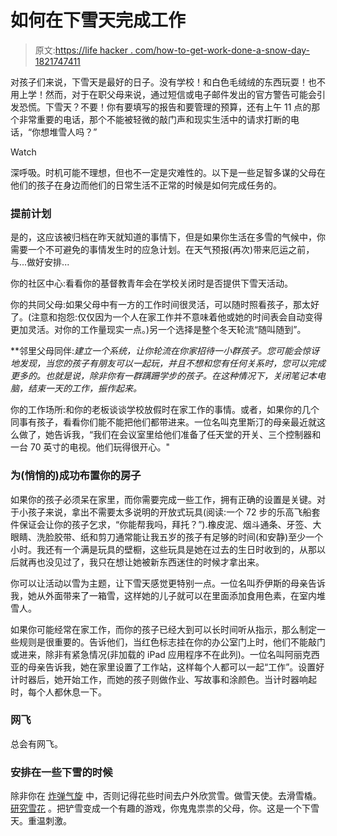 # 如何在下雪天完成工作

> 原文:[https://life hacker . com/how-to-get-work-done-a-snow-day-1821747411](https://lifehacker.com/how-to-get-work-done-during-a-snow-day-1821747411)

对孩子们来说，下雪天是最好的日子。没有学校！和白色毛绒绒的东西玩耍！也不用上学！然而，对于在职父母来说，通过短信或电子邮件发出的官方警告可能会引发恐慌。下雪天？不要！你有要填写的报告和要管理的预算，还有上午 11 点的那个非常重要的电话，那个不能被轻微的敲门声和现实生活中的请求打断的电话，“你想堆雪人吗？”

Watch

深呼吸。时机可能不理想，但也不一定是灾难性的。以下是一些足智多谋的父母在他们的孩子在身边而他们的日常生活不正常的时候是如何完成任务的。

### 提前计划

是的，这应该被归档在昨天就知道的事情下，但是如果你生活在多雪的气候中，你需要一个不可避免的事情发生时的应急计划。在天气预报(再次)带来厄运之前，与...做好安排...

你的社区中心:看看你的基督教青年会在学校关闭时是否提供下雪天活动。

你的共同父母:如果父母中有一方的工作时间很灵活，可以随时照看孩子，那太好了。(注意和抱怨:仅仅因为一个人在家工作并不意味着他或她的时间表会自动变得更加灵活。对你的工作量现实一点。)另一个选择是整个冬天轮流“随叫随到”。

**邻里父母同伴:**建立一个系统，让你轮流在你家招待一小群孩子。您可能会惊讶地发现，当您的孩子有朋友可以一起玩，并且不想和您有任何关系时，您可以完成更多的*。也就是说，除非你有一群蹒跚学步的孩子。在这种情况下，关闭笔记本电脑，结束一天的工作，振作起来。*

你的工作场所:和你的老板谈谈学校放假时在家工作的事情。或者，如果你的几个同事有孩子，看看你们能不能把他们都带进来。一位名叫克里斯汀的母亲最近就这么做了，她告诉我，“我们在会议室里给他们准备了任天堂的开关、三个控制器和一台 70 英寸的电视。他们玩得很开心。"

### 为(悄悄的)成功布置你的房子

如果你的孩子必须呆在家里，而你需要完成一些工作，拥有正确的设置是关键。对于小孩子来说，拿出不需要太多说明的开放式玩具(阅读:一个 72 步的乐高飞船套件保证会让你的孩子乞求，“你能帮我吗，拜托？”).橡皮泥、烟斗通条、牙签、大眼睛、洗脸胶带、纸和剪刀通常能让我五岁的孩子有足够的时间(和安静)至少一个小时。我还有一个满是玩具的壁橱，这些玩具是她在过去的生日时收到的，从那以后就再也没见过了，我只在想让她被新东西迷住的时候才拿出来。

你可以让活动以雪为主题，让下雪天感觉更特别一点。一位名叫乔伊斯的母亲告诉我，她从外面带来了一箱雪，这样她的儿子就可以在里面添加食用色素，在室内堆雪人。

如果你可能经常在家工作，而你的孩子已经大到可以长时间听从指示，那么制定一些规则是很重要的。告诉他们，当红色标志挂在你的办公室门上时，他们不能敲门或进来，除非有紧急情况(非加载的 iPad 应用程序不在此列)。一位名叫阿丽克西亚的母亲告诉我，她在家里设置了工作站，这样每个人都可以一起“工作”。设置好计时器后，她开始工作，而她的孩子则做作业、写故事和涂颜色。当计时器响起时，每个人都休息一下。

### 网飞

总会有网飞。

### 安排在一些下雪的时候

除非你在 [炸弹气旋](https://earther.com/what-is-this-bomb-cyclone-thing-about-to-blast-the-east-1821736336#_ga=2.87260125.471975719.1514870421-21963309.1506530761) 中，否则记得花些时间去户外欣赏雪。做雪天使。去滑雪橇。 [研究雪花](https://lifehacker.com/how-you-can-study-snowflakes-1821335800#_ga=2.91845983.471975719.1514870421-21963309.1506530761) 。把铲雪变成一个有趣的游戏，你鬼鬼祟祟的父母，你。这是一个下雪天。重温刺激。